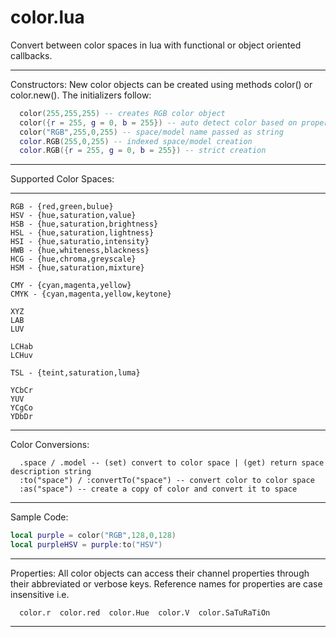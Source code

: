 color.lua
===============

Convert between color spaces in lua with functional or object oriented callbacks.

------ ------ ------ ------ ------

Constructors: New color objects can be created using methods color() or color.new(). The initializers follow:

```lua
  color(255,255,255) -- creates RGB color object
  color({r = 255, g = 0, b = 255}) -- auto detect color based on properties
  color("RGB",255,0,255) -- space/model name passed as string       
  color.RGB(255,0,255) -- indexed space/model creation
  color.RGB({r = 255, g = 0, b = 255}) -- strict creation
```
------ ------ ------ ------ ------

Supported Color Spaces:

------ ------ ------ 

```
RGB - {red,green,bulue}
HSV - {hue,saturation,value}
HSB - {hue,saturation,brightness}
HSL - {hue,saturation,lightness}
HSI - {hue,saturatio,intensity}
HWB - {hue,whiteness,blackness}
HCG - {hue,chroma,greyscale}
HSM - {hue,saturation,mixture}

CMY - {cyan,magenta,yellow}
CMYK - {cyan,magenta,yellow,keytone}

XYZ
LAB
LUV

LCHab
LCHuv

TSL - {teint,saturation,luma}

YCbCr
YUV
YCgCo
YDbDr
```

--------------- --------------- --------------- --------------- ---------------

Color Conversions:

```
  .space / .model -- (set) convert to color space | (get) return space description string
  :to("space") / :convertTo("space") -- convert color to color space 
  :as("space") -- create a copy of color and convert it to space
```

--------------- ---------------

Sample Code:

```lua
local purple = color("RGB",128,0,128)
local purpleHSV = purple:to("HSV")
```

--------------- --------------- --------------- --------------- ---------------

Properties: All color objects can access their channel properties through their abbreviated or verbose keys.
Reference names for properties are case insensitive i.e.

```
  color.r  color.red  color.Hue  color.V  color.SaTuRaTiOn
```

--------------- --------------- --------------- --------------- ---------------
